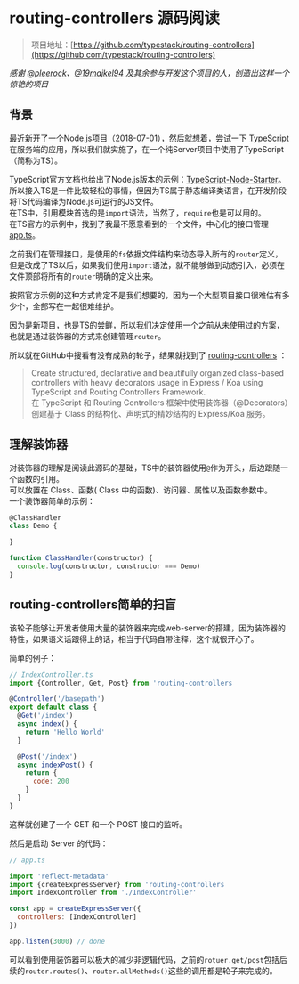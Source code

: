 # routing-controllers 源码阅读

> 项目地址：[https://github.com/typestack/routing-controllers](https://github.com/typestack/routing-controllers)

*感谢 [@pleerock](https://github.com/pleerock)、[@19majkel94](https://github.com/19majkel94) 及其余参与开发这个项目的人，创造出这样一个惊艳的项目*

## 背景

最近新开了一个Node.js项目（2018-07-01），然后就想着，尝试一下 [TypeScript](https://github.com/microsoft/typescript) 在服务端的应用，所以我们就实施了，在一个纯Server项目中使用了TypeScript（简称为TS）。  

TypeScript官方文档也给出了Node.js版本的示例：[TypeScript-Node-Starter](https://github.com/Microsoft/TypeScript-Node-Starter)。  
所以接入TS是一件比较轻松的事情，但因为TS属于静态编译类语言，在开发阶段将TS代码编译为Node.js可运行的JS文件。  
在TS中，引用模块首选的是`import`语法，当然了，`require`也是可以用的。  
在TS官方的示例中，找到了我最不愿意看到的一个文件，中心化的接口管理 [app.ts](https://github.com/Microsoft/TypeScript-Node-Starter/blob/master/src/app.ts#L93)。  

之前我们在管理接口，是使用的`fs`依据文件结构来动态导入所有的`router`定义，但是改成了TS以后，如果我们使用`import`语法，就不能够做到动态引入，必须在文件顶部将所有的`router`明确的定义出来。  

按照官方示例的这种方式肯定不是我们想要的，因为一个大型项目接口很难估有多少个，全部写在一起很难维护。  

因为是新项目，也是TS的尝鲜，所以我们决定使用一个之前从未使用过的方案，也就是通过装饰器的方式来创建管理`router`。  

所以就在GitHub中搜看有没有成熟的轮子，结果就找到了 [routing-controllers](https://github.com/typestack/routing-controllers) ：  

> Create structured, declarative and beautifully organized class-based controllers with heavy decorators usage in Express / Koa using TypeScript and Routing Controllers Framework.  
> 在 TypeScript 和 Routing Controllers 框架中使用装饰器（@Decorators）创建基于 Class 的结构化、声明式的精妙结构的 Express/Koa 服务。

## 理解装饰器

对装饰器的理解是阅读此源码的基础，TS中的装饰器使用`@`作为开头，后边跟随一个函数的引用。  
可以放置在 Class、函数( Class 中的函数)、访问器、属性以及函数参数中。  
一个装饰器简单的示例：  
```javascript
@ClassHandler
class Demo {

}

function ClassHandler(constructor) {
  console.log(constructor, constructor === Demo)
}
```

## routing-controllers简单的扫盲

该轮子能够让开发者使用大量的装饰器来完成web-server的搭建，因为装饰器的特性，如果语义话跟得上的话，相当于代码自带注释，这个就很开心了。  

简单的例子：  
```javascript
// IndexController.ts
import {Controller, Get, Post} from 'routing-controllers

@Controller('/basepath')
export default class {
  @Get('/index')
  async index() {
    return 'Hello World'
  }

  @Post('/index')
  async indexPost() {
    return {
      code: 200
    }
  }
}
```

这样就创建了一个 GET 和一个 POST 接口的监听。  

然后是启动 Server 的代码：
```javascript
// app.ts

import 'reflect-metadata'
import {createExpressServer} from 'routing-controllers
import IndexController from './IndexController'

const app = createExpressServer({
  controllers: [IndexController]
})

app.listen(3000) // done
```

可以看到使用装饰器可以极大的减少非逻辑代码，之前的`rotuer.get/post`包括后续的`router.routes()`、`router.allMethods()`这些的调用都是轮子来完成的。  
